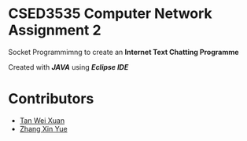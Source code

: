 # CSED3535 Computer Network Assignment 2 


Socket Programmimng to create an **Internet Text Chatting Programme**

Created with _**JAVA**_ using _**Eclipse IDE**_


# Contributors
* [Tan Wei Xuan](https://github.com/jermsinarocket)
* [Zhang Xin Yue](https://github.com/zsemon)

